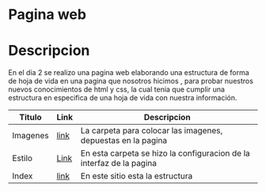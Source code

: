 # Pagina web 


# Descripcion
En el dia 2 se realizo una pagina web  elaborando una estructura de forma de hoja de vida en una pagina que nosotros hicimos , para probar nuestros nuevos conocimientos de html y css,
la cual tenia que cumplir una estructura en especifica de una hoja de vida con nuestra información.
		
| Titulo | Link| Descripcion |
|----------|----------|----------|
| Imagenes    | [link](https://github.com/andres8073562/HTML_S1_ReyesESpinelAndresDavid/tree/master/Dia2/Imagnes)   | La carpeta para colocar las imagenes, depuestas en la pagina   |
| Estilo    |  [Link](https://github.com/andres8073562/HTML_S1_ReyesESpinelAndresDavid/tree/master/Dia2/Imagnes/Estilo)  | En esta carpeta se hizo la configuracion de la interfaz de la pagina  |
|   Index  | [link](https://github.com/andres8073562/HTML_S1_ReyesESpinelAndresDavid/blob/master/Dia2/index.html)   | En este sitio esta la estructura  |